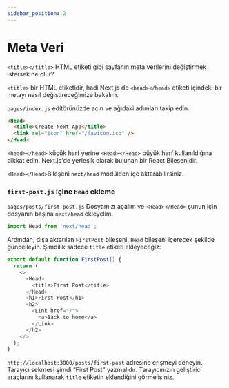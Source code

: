 ```yaml
---
sidebar_position: 2
---
```



# Meta Veri

`<title></title>` HTML etiketi gibi sayfanın meta verilerini değiştirmek istersek ne olur?

`<title>` bir HTML etiketidir, hadi Next.js de `<head></head>` etiketi içindeki bir metayı nasıl değiştireceğimize bakalım.


`pages/index.js` editörünüzde açın ve ağıdaki adımları takip edin.

```html
<Head>
  <title>Create Next App</title>
  <link rel="icon" href="/favicon.ico" />
</Head>
```


`<head></head>` küçük harf yerine `<Head></Head>` büyük harf kullanıldığına dikkat edin. Next.js'de yerleşik olarak bulunan bir React Bileşenidir.

`<Head></Head>`Bileşeni `next/head` modülden içe aktarabilirsiniz.

### `first-post.js` içine `Head` ekleme

`pages/posts/first-post.js` Dosyamızı açalım ve `<Head></Head>` şunun için dosyanın başına `next/head` ekleyelim.

```js
import Head from 'next/head';
```

Ardından, dışa aktarılan `FirstPost` bileşeni, `Head` bileşeni içerecek şekilde güncelleyin. Şimdilik sadece `title` etiketi ekleyeceğiz:

```js
export default function FirstPost() {
  return (
    <>
      <Head>
        <title>First Post</title>
      </Head>
      <h1>First Post</h1>
      <h2>
        <Link href="/">
          <a>Back to home</a>
        </Link>
      </h2>
    </>
  );
}
```


`http://localhost:3000/posts/first-post` adresine erişmeyi deneyin. Tarayıcı sekmesi şimdi “First Post” yazmalıdır. Tarayıcınızın geliştirici araçlarını kullanarak `title` etiketin eklendiğini görmelisiniz.